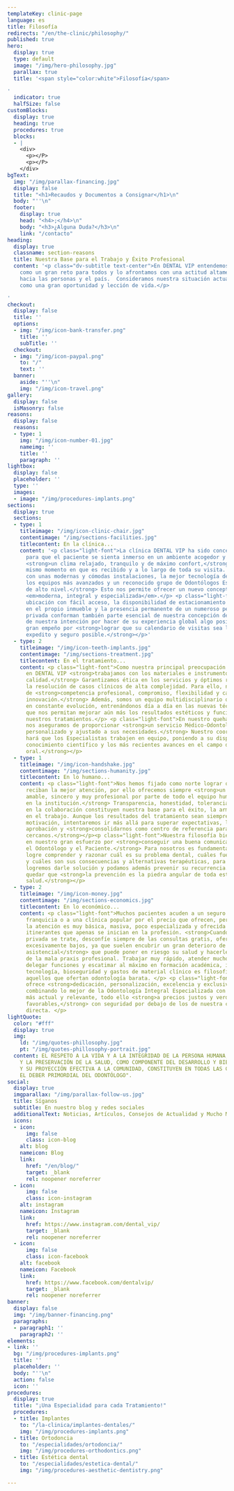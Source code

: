 ```yaml
---
templateKey: clinic-page
language: es
title: Filosofía
redirects: "/en/the-clinic/philosophy/"
published: true
hero:
  display: true
  type: default
  image: "/img/hero-philosophy.jpg"
  parallax: true
  title: '<span style="color:white">Filosofía</span>

'
  indicator: true
  halfSize: false
customBlocks:
  display: true
  heading: true
  procedures: true
  blocks:
  - |
    <div>
      <p></P>
      <p></P>
    </div>
bgText:
  img: "/img/parallax-financing.jpg"
  display: false
  title: "<h1>Recaudos y Documentos a Consignar</h1>\n"
  body: "''\n"
  footer:
    display: true
    head: "<h4>;</h4>\n"
    body: "<h3>¿Alguna Duda?</h3>\n"
    link: "/contacto"
heading:
  display: true
  classname: section-reasons
  title: Nuestra Base para el Trabajo y Éxito Profesional
  content: '<p class="dv-subtitle text-center">En DENTAL VIP entendemos el futuro
    como un gran reto para todos y lo afrontamos con una actitud altamente positiva
    hacia las personas y el país.  Consideramos nuestra situación actual y sus matices
    como una gran oportunidad y lección de vida.</p>

'
checkout:
  display: false
  title: ''
  options:
  - img: "/img/icon-bank-transfer.png"
    title: ''
    subTitle: ''
  checkout:
  - img: "/img/icon-paypal.png"
    to: "/"
    text: ''
  banner:
    aside: "''\n"
    img: "/img/icon-travel.png"
gallery:
  display: false
  isMasonry: false
reasons:
  display: false
  reasons:
  - type: 1
    img: "/img/icon-number-01.jpg"
    nameimg: ''
    title: ''
    paragraph: ''
lightbox:
  display: false
  placeholder: ''
  type: ''
  images:
  - image: "/img/procedures-implants.png"
sections:
  display: true
  sections:
  - type: 1
    titleimage: "/img/icon-clinic-chair.jpg"
    contentimage: "/img/sections-facilities.jpg"
    titlecontent: En la clínica...
    content: '<p class="light-font">La clínica DENTAL VIP ha sido concebida y diseñada
      para que el paciente se sienta inmerso en un ambiente acogedor y disfrute de
      <strong>un clima relajado, tranquilo y de máximo confort,</strong> desde el
      mismo momento en que es recibido y a lo largo de toda su visita. <strong>Contamos
      con unas modernas y cómodas instalaciones, la mejor tecnología de vanguardia,
      los equipos más avanzados y un reconocido grupo de Odontólogos Especialistas
      de alto nivel.</strong> Esto nos permite ofrecer un nuevo concepto en Odontología:
      <em>moderna, integral y especializada</em>.</p> <p class="light-font">Una privilegiada
      ubicación con fácil acceso, la disponibilidad de estacionamiento estructural
      en el propio inmueble y la presencia permanente de un numeroso personal de seguridad
      privada conforman también parte esencial de nuestra concepción de servicio,
      de nuestra intención por hacer de su experiencia global algo positivo y de nuestro
      gran empeño por <strong>lograr que su calendario de visitas sea lo más cómodo,
      expedito y seguro posible.</strong></p>'
  - type: 2
    titleimage: "/img/icon-teeth-implants.jpg"
    contentimage: "/img/sections-treatment.jpg"
    titlecontent: En el tratamiento...
    content: <p class="light-font">Como nuestra principal preocupación es su salud,
      en DENTAL VIP <strong>trabajamos con los materiales e instrumentos de mayor
      calidad.</strong> Garantizamos ética en los servicios y óptimos resultados en
      la resolución de casos clínicos de alta complejidad. Para ello, nos valemos
      de <strong>competencia profesional, compromiso, flexibilidad y capacidad de
      innovación.</strong> Además, somos un equipo multidisciplinario que se mantiene
      en constante evolución, entrenándonos día a día en las nuevas técnicas y procedimientos
      que nos permitan mejorar aún más los resultados estéticos y funcionales de todos
      nuestros tratamientos.</p> <p class="light-font">En nuestro quehacer siempre
      nos aseguramos de proporcionar <strong>un servicio Médico-Odontológico completamente
      personalizado y ajustado a sus necesidades.</strong> Nuestro coordinador clínico
      hará que los Especialistas trabajen en equipo, poniendo a su disposición <strong>experiencia,
      conocimiento científico y los más recientes avances en el campo de la salud
      oral.</strong></p>
  - type: 1
    titleimage: "/img/icon-handshake.jpg"
    contentimage: "/img/sections-humanity.jpg"
    titlecontent: En lo humano...
    content: <p class="light-font">Nos hemos fijado como norte lograr que los pacientes
      reciban la mejor atención, por ello ofrecemos siempre <strong>un trato personal,
      amable, sincero y muy profesional por parte de todo el equipo humano que labora
      en la institución.</strong> Transparencia, honestidad, tolerancia y equidad
      en la colaboración constituyen nuestra base para el éxito, la armonía y la satisfacción
      en el trabajo. Aunque los resultados del tratamiento sean siempre su principal
      motivación, intentaremos ir más allá para superar expectativas, lograr su entera
      aprobación y <strong>consolidarnos como centro de referencia para amigos y familiares
      cercanos.</strong></p><p class="light-font">Nuestra filosofía bien se refleja
      en nuestro gran esfuerzo por <strong>conseguir una buena comunicación entre
      el Odontólogo y el Paciente.</strong> Para nosotros es fundamental que Usted
      logre comprender y razonar cuál es su problema dental, cuáles fueron sus causas
      y cuáles son sus consecuencias y alternativas terapéuticas, para que juntos
      logremos darle solución y podamos además prevenir su recurrencia. Claro debe
      quedar que <strong>la prevención es la piedra angular de toda estrategia en
      salud.</strong></p>
  - type: 2
    titleimage: "/img/icon-money.jpg"
    contentimage: "/img/sections-economics.jpg"
    titlecontent: En lo económico...
    content: <p class="light-font">Muchos pacientes acuden a un seguro dental, a una
      franquicia o a una clínica popular por el precio que ofrecen, pero generalmente
      la atención es muy básica, masiva, poco especializada y ofrecida por odontólogos
      itinerantes que apenas se inician en la profesión. <strong>Cuando de atención
      privada se trate, desconfíe siempre de las consultas gratis, ofertas 2x1 y honorarios
      excesivamente bajos, ya que suelen encubrir un gran deterioro de la calidad
      asistencial</strong> que puede poner en riesgo su salud y hacerle presa fácil
      de la mala praxis profesional. Trabajar muy rápido, atender muchos pacientes,
      delegar funciones y escatimar al máximo en formación académica, infraestructura,
      tecnología, bioseguridad y gastos de material clínico es filosofía común en
      aquellos que ofertan odontología barata. </p> <p class="light-font">DENTAL VIP
      ofrece <strong>dedicación, personalización, excelencia y exclusividad,</strong>
      combinando lo mejor de la Odontología Integral Especializada con la tecnología
      más actual y relevante, todo ello <strong>a precios justos y verdaderamente
      favorables,</strong> con seguridad por debajo de los de nuestra competencia
      directa. </p>
lightQuote:
  color: "#fff"
  display: true
  img:
    ld: "/img/quotes-phillosophy.jpg"
    pt: "/img/quotes-phillosophy-portrait.jpg"
  content: EL RESPETO A LA VIDA Y A LA INTEGRIDAD DE LA PERSONA HUMANA, EL FOMENTO
    Y LA PRESERVACIÓN DE LA SALUD, COMO COMPONENTE DEL DESARROLLO Y BIENESTAR SOCIAL
    Y SU PROYECCIÓN EFECTIVA A LA COMUNIDAD, CONSTITUYEN EN TODAS LAS CIRCUNSTANCIAS
    EL DEBER PRIMORDIAL DEL ODONTÓLOGO".
social:
  display: true
  imgparallax: "/img/parallax-follow-us.jpg"
  title: Síganos
  subtitle: En nuestro blog y redes sociales
  additionalText: Noticias, Artículos, Consejos de Actualidad y Mucho Más...
  icons:
  - icon:
      img: false
      class: icon-blog
    alt: blog
    nameicon: Blog
    link:
      href: "/en/blog/"
      target: _blank
      rel: noopener noreferrer
  - icon:
      img: false
      class: icon-instagram
    alt: instagram
    nameicon: Instagram
    link:
      href: https://www.instagram.com/dental_vip/
      target: _blank
      rel: noopener noreferrer
  - icon:
      img: false
      class: icon-facebook
    alt: facebook
    nameicon: Facebook
    link:
      href: https://www.facebook.com/dentalvip/
      target: _blank
      rel: noopener noreferrer
banner:
  display: false
  img: "/img/banner-financing.png"
  paragraphs:
  - paragraph1: ''
    paragraph2: ''
elements:
- link: ''
  bg: "/img/procedures-implants.png"
  title: ''
  placeholder: ''
  body: "''\n"
  action: false
  icon: ''
procedures:
  display: true
  title: "¡Una Especialidad para cada Tratamiento!"
  procedures:
  - title: Implantes
    to: "/la-clinica/implantes-dentales/"
    img: "/img/procedures-implants.png"
  - title: Ortodoncia
    to: "/especialidades/ortodoncia/"
    img: "/img/procedures-orthodontics.png"
  - title: Estética dental
    to: "/especialidades/estetica-dental/"
    img: "/img/procedures-aesthetic-dentistry.png"

---
```

